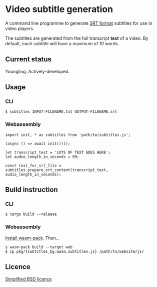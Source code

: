 # Video subtitle generation
A command line programme to generate [SRT format](https://en.wikipedia.org/wiki/SubRip) subtitles for use in video players.

The subtitles are generated from the full transcript **text** of a video.  By default, each subtitle will have a maximum of 10 words.

## Current status
Youngling.  Actively-developed.

## Usage
### CLI
```
$ subtitles INPUT-FILENAME.txt OUTPUT-FILENAME.srt
```

### Webassembly
```
import init, * as subtitles from 'path/to/subtitles.js';

(async () => await init())();

let transcript_text = 'LOTS OF TEXT GOES HERE';
let audio_length_in_seconds = 99;

const text_for_srt_file = subtitles.prepare_srt_content(transcript_text, audio_length_in_seconds);
```

## Build instruction
### CLI
```
$ cargo build --release
```

### Webassembly
[Install wasm-pack](https://rustwasm.github.io/wasm-pack/installer/).  Then...
```
$ wasm-pack build --target web
$ cp pkg/{subtitles_bg.wasm,subtitles.js} /path/to/website/js/
```

## Licence
[Simplified BSD licence](https://spdx.github.io/license-list-data/BSD-2-Clause.html)

